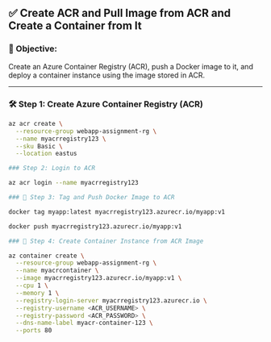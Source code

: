 ## ✅ Create ACR and Pull Image from ACR and Create a Container from It

### 🎯 Objective:
Create an Azure Container Registry (ACR), push a Docker image to it, and deploy a container instance using the image stored in ACR.

---

### 🛠️ Step 1: Create Azure Container Registry (ACR)

```bash
az acr create \
  --resource-group webapp-assignment-rg \
  --name myacrregistry123 \
  --sku Basic \
  --location eastus

### Step 2: Login to ACR

az acr login --name myacrregistry123

### 🐳 Step 3: Tag and Push Docker Image to ACR

docker tag myapp:latest myacrregistry123.azurecr.io/myapp:v1

docker push myacrregistry123.azurecr.io/myapp:v1

### 🚀 Step 4: Create Container Instance from ACR Image

az container create \
  --resource-group webapp-assignment-rg \
  --name myacrcontainer \
  --image myacrregistry123.azurecr.io/myapp:v1 \
  --cpu 1 \
  --memory 1 \
  --registry-login-server myacrregistry123.azurecr.io \
  --registry-username <ACR_USERNAME> \
  --registry-password <ACR_PASSWORD> \
  --dns-name-label myacr-container-123 \
  --ports 80
